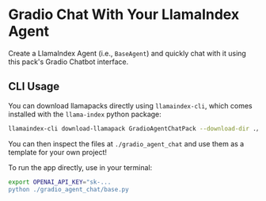 # Gradio Chat With Your LlamaIndex Agent

Create a LlamaIndex Agent (i.e., `BaseAgent`) and quickly chat with it using
this pack's Gradio Chatbot interface.

## CLI Usage

You can download llamapacks directly using `llamaindex-cli`, which comes installed with the `llama-index` python package:

```bash
llamaindex-cli download-llamapack GradioAgentChatPack --download-dir ./gradio_agent_chat
```

You can then inspect the files at `./gradio_agent_chat` and use them as a template for your own project!

To run the app directly, use in your terminal:

```bash
export OPENAI_API_KEY="sk-...
python ./gradio_agent_chat/base.py
```
